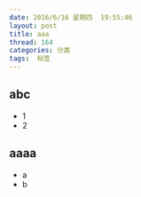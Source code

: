 ```yaml
---
date: 2016/6/16 星期四  19:55:46
layout: post
title: aaa
thread: 164
categories: 分类
tags:  标签
---
```


abc
------

- 1
- 2

aaaa
------
- a
- b
